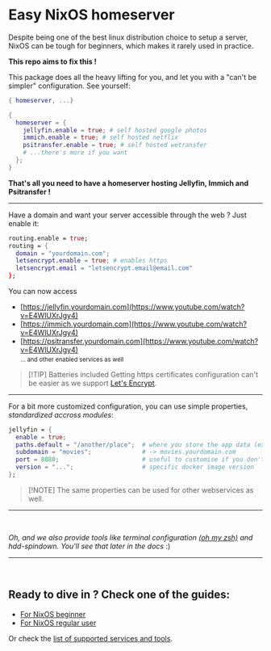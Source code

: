 # Easy NixOS homeserver
Despite being one of the best linux distribution choice to setup a server, NixOS can be tough for beginners, which makes it rarely used in practice.

**This repo aims to fix this !**

This package does all the heavy lifting for you, and let you with a "can't be simpler" configuration. See yourself:

```nix
{ homeserver, ...}

{
  homeserver = {
    jellyfin.enable = true; # self hosted google photos
    immich.enable = true; # self hosted netflix
    psitransfer.enable = true; # self hosted wetransfer
    # ...there's more if you want
  };
}
```

**That's all you need to have a homeserver hosting Jellyfin, Immich and Psitransfer !**

---

Have a domain and want your server accessible through the web ? Just enable it:

```nix
routing.enable = true;
routing = {
  domain = "yourdomain.com";
  letsencrypt.enable = true; # enables https
  letsencrypt.email = "letsencrypt.email@email.com"
};
```
You can now access
- [https://jellyfin.yourdomain.com](https://www.youtube.com/watch?v=E4WlUXrJgy4)
- [https://immich.yourdomain.com](https://www.youtube.com/watch?v=E4WlUXrJgy4)
- [https://psitransfer.yourdomain.com](https://www.youtube.com/watch?v=E4WlUXrJgy4)
  <sub><br>... and other enabled services as well</sub>

> [!TIP] Batteries included
> Getting https certificates configuration can't be easier as we support [Let's Encrypt](https://letsencrypt.org/).

---

For a bit more customized configuration, you can use simple properties, *standardized accross modules*:
```nix
jellyfin = {
  enable = true;
  paths.default = "/another/place";  # where you store the app data (ex. movies)
  subdomain = "movies";              # -> movies.yourdomain.com
  port = 8080;                       # useful to customise if you don't use routing
  version = "...";                   # specific docker image version
};
```

> [!NOTE] The same properties can be used for other webservices as well.

---

<br>

*Oh, and we also provide tools like terminal configuration [(oh my zsh)](https://ohmyz.sh/) and hdd-spindown. You'll see that later in the docs* :)

---

<br>

## Ready to dive in ? Check one of the guides:
- [For NixOS beginner]()
- [For NixOS regular user]()

Or check the <u>[list of supported services and tools]()</u>.

